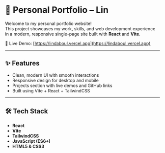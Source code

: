 # 💼 Personal Portfolio – Lin

Welcome to my personal portfolio website!  
This project showcases my work, skills, and web development experience in a modern, responsive single-page site built with **React** and **Vite**.

🔗 Live Demo: [https://lindaboul.vercel.app](https://lindaboul.vercel.app)

---

## ✨ Features

- Clean, modern UI with smooth interactions
- Responsive design for desktop and mobile
- Projects section with live demos and GitHub links
- Built using Vite + React + TailwindCSS

---

## 🛠 Tech Stack

- **React**
- **Vite**
- **TailwindCSS**
- **JavaScript (ES6+)**
- **HTML5 & CSS3**


